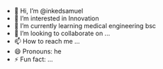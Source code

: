 - 👋 Hi, I’m @inkedsamuel
- 👀 I’m interested in Innovation
- 🌱 I’m currently learning medical engineering bsc
- 💞️ I’m looking to collaborate on ...
- 📫 How to reach me ...
- 😄 Pronouns: he
- ⚡ Fun fact: ...

<!---
inkedsamuel/inkedsamuel is a ✨ special ✨ repository because its `README.md` (this file) appears on your GitHub profile.
You can click the Preview link to take a look at your changes.
--->

